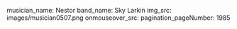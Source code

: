 musician_name: Nestor
band_name: Sky Larkin
img_src: images/musician0507.png
onmouseover_src: 
pagination_pageNumber: 1985